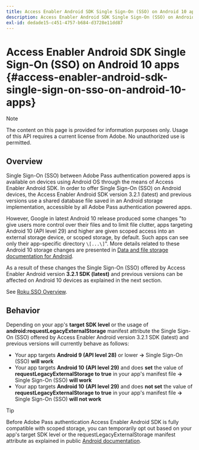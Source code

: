 ```yaml
---
title: Access Enabler Android SDK Single Sign-On (SSO) on Android 10 apps
description: Access Enabler Android SDK Single Sign-On (SSO) on Android 10 apps
exl-id: dedade15-c451-4757-b684-d3728e11dd87
---
```

# Access Enabler Android SDK Single Sign-On (SSO) on Android 10 apps {#access-enabler-android-sdk-single-sign-on-sso-on-android-10-apps}

>[!NOTE]
>
>The content on this page is provided for information purposes only. Usage of this API requires a current license from Adobe. No unauthorized use is permitted.

## Overview

Single Sign-On (SSO) between Adobe Pass authentication powered apps is available on devices using Android OS through the means of Access Enabler Android SDK. In order to offer Single Sign-On (SSO) on Android devices, the Access Enabler Android SDK version 3.2.1 (latest) and previous versions use a shared database file saved in an Android storage implementation, accessible by all Adobe Pass authentication powered apps.

However, Google in latest Android 10 release produced some changes "to give users more control over their files and to limit file clutter, apps targeting Android 10 (API level 29) and higher are given scoped access into an external storage device, or scoped storage, by default. Such apps can see only their app-specific directory `\[...\]`". More details related to these Android 10 storage changes are presented in [Data and file storage documentation for Android](https://developer.android.com/training/data-storage/files/external-scoped).

As a result of these changes the Single Sign-On (SSO) offered by Access Enabler Android version **3.2.1 SDK (latest)** and previous versions can be affected on Android 10 devices as explained in the next section.

See [Roku SSO Overview](/help/authentication/roku-sso-overview.md).

## Behavior

Depending on your app's **target SDK level** or the usage of **android:requestLegacyExternalStorage** manifest attribute the Single Sign-On (SSO) offered by Access Enabler Android version 3.2.1 SDK (latest) and previous versions will currently behave as follows:

- Your app targets **Android 9 (API level 28)** or lower **-\>** Single Sign-On (SSO) **will work**  
- Your app targets **Android 10** **(API level 29)** and does **set** the value of **requestLegacyExternalStorage to true** in your app's manifest file **-\>** Single Sign-On (SSO) **will work**  
- Your app targets **Android 10** **(API level 29)** and does **not set** the value of **requestLegacyExternalStorage to true** in your app's manifest file **-\>** Single Sign-On (SSO) **will not work**


>[!TIP]
>
> Before Adobe Pass authentication Access Enabler Android SDK is fully compatible with scoped storage, you can temporarily opt out based on your app's target SDK level or the requestLegacyExternalStorage manifest attribute as explained in public [Android documentation](https://developer.android.com/training/data-storage/files/external-scoped#opt-out-of-scoped-storage).

